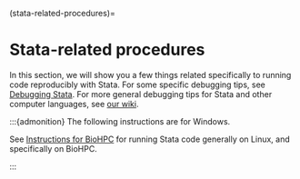 (stata-related-procedures)=
# Stata-related procedures

In this section, we will show you a few things related specifically to running code reproducibly with Stata. For some specific debugging tips, see [Debugging Stata](debugging-stata). For more general debugging tips for Stata and other computer languages, see [our wiki](https://github.com/labordynamicsinstitute/replicability-training/wiki/Stata-Tips).


:::{admonition} The following instructions are for Windows.

See [Instructions for BioHPC](stata-for-biohpc) for running Stata code generally on Linux, and specifically on BioHPC.

:::